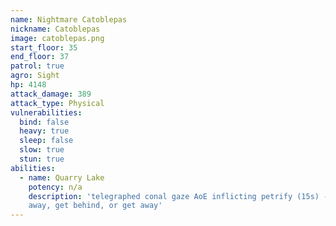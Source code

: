 ```yaml
---
name: Nightmare Catoblepas
nickname: Catoblepas
image: catoblepas.png
start_floor: 35
end_floor: 37
patrol: true
agro: Sight
hp: 4148
attack_damage: 389
attack_type: Physical
vulnerabilities:
  bind: false
  heavy: true
  sleep: false
  slow: true
  stun: true
abilities:
  - name: Quarry Lake
    potency: n/a
    description: 'telegraphed conal gaze AoE inflicting petrify (15s) - look
    away, get behind, or get away'
---
```

